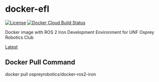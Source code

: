 # docker-efl
[![License](https://img.shields.io/badge/License-Apache_2.0-blue.svg?style=plastic)](https://github.com/Osprey-Robotics/docker-ros2-iron/blob/master/LICENSE.txt)
[![Docker Cloud Build Status](https://img.shields.io/docker/cloud/build/ospreyrobotics/docker-ros2-iron.svg?colorA=9977bb&style=plastic)](https://hub.docker.com/r/ospreyrobotics/docker-ros2-iron)

Docker image with ROS 2 Iron Development Environment for UNF Osprey
Robotics Club

[Latest](https://hub.docker.com/r/ospreyrobotics/docker-ros2-iron/tags)

## Docker Pull Command
docker pull ospreyrobotics/docker-ros2-iron
